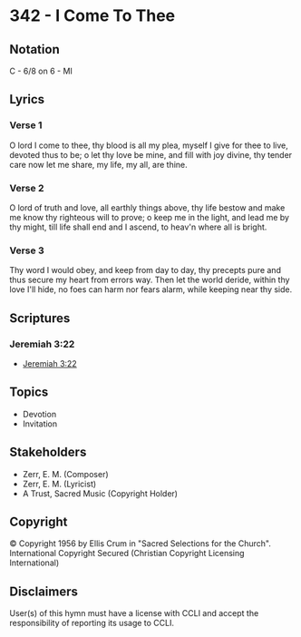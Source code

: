 # 342 - I Come To Thee

## Notation

C - 6/8 on 6 - MI

## Lyrics

### Verse 1

O lord I come to thee, thy blood is all my plea, myself I give for thee to live, devoted thus to be; o let thy love be mine, and fill with joy divine, thy tender care now let me share, my life, my all, are thine.

### Verse 2

O lord of truth and love, all earthly things above, thy life bestow and make me know thy righteous will to prove; o keep me in the light, and lead me by thy might, till life shall end and I ascend, to heav'n where all is bright.

### Verse 3

Thy word I would obey, and keep from day to day, thy precepts pure and thus secure my heart from errors way. Then let the world deride, within thy love I'll hide, no foes can harm nor fears alarm, while keeping near thy side.


## Scriptures

### Jeremiah 3:22

- [Jeremiah 3:22](https://www.biblegateway.com/passage/?search=Jeremiah%203%3A22)


## Topics

- Devotion
- Invitation

## Stakeholders

- Zerr, E. M. (Composer)
- Zerr, E. M. (Lyricist)
- A Trust, Sacred Music (Copyright Holder)

## Copyright

© Copyright 1956 by Ellis Crum in "Sacred Selections for the Church". International Copyright Secured
(Christian Copyright Licensing International)

## Disclaimers

User(s) of this hymn must have a license with CCLI and accept the responsibility of reporting its usage to CCLI.

